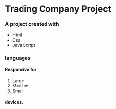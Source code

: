 # Trading Company Project
### A project created with
+ Html
+ Css
+ Java Script
### languages
#### Responsive for
1. Large
2. Medium
3. Small
#### devices.